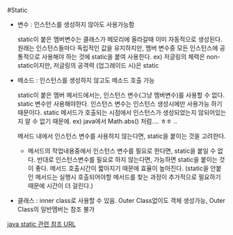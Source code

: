 #Static

- 변수 : 인스턴스를 생성하지 않아도 사용가능함

	static이 붙은 멤버변수는 클래스가 메모리에 올라갈때 이미 자동적으로 생성된다. 원래는 인스턴스들마다 독립적인 값을 유지하지만, 멤버 변수중 모든 인스턴스에 공통적으로 사용해야 하는 것에 static을 붙여 사용한다. 
	ex) 저글링의 체력은 non-static이지만, 저글링의 공격력 (업그레이드 시)은 static



- 메소드 : 인스턴스를 생성하지 않고도 메소드 호출 가능

	static이 붙은 멤버 메서드에서는, 인스턴스 변수(그냥 멤버변수)를 사용할 수 없다. static 변수만 사용해야한다. 인스턴스 변수는 인스턴스 생성시에만 사용가능 하기 때문이다. static 메서드가 호출되는 시점에서 인스턴스가 생성되었는지 않되어있는지 알 수 없기 때문에.
	ex) java에서 Math.abs() 처럼.... ㅎㅎ ..

	메서드 내에서 인스턴스 변수를 사용하지 않는다면, static을 붙이는 것을 고려한다.

	* 메서드의 작업내용중에서 인스턴스 변수를 필요로 한다면, static을 붙일 수 없다. 반대로 인스턴스변수를 필요로 하지 않는다면, 가능하면 static을 붙이는 것이 좋다. 메서드 호출시간이 짧아지기 때문에 효율이 높아진다.
    (static을 안붙인 메서드는 실행시 호출되어야할 메서드를 찾는 과정이 추가적으로 필요하기 때문에 시간이 더 걸린다.)


- 클래스 : inner class로 사용할 수 있음. Outer Class없이도 객체 생성가능, Outer Class의 일반멤버는 참조 불가

[java static 관련 참조 URL](http://arabiannight.tistory.com/entry/자바Java-static의-사용법과-개념예)